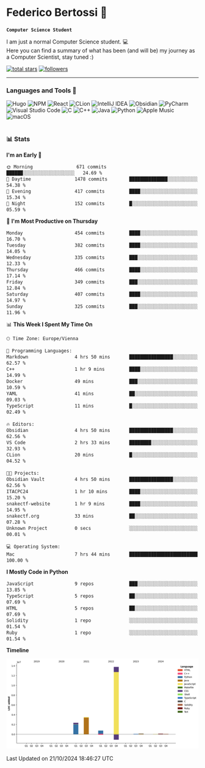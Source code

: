 # Federico Bertossi 🚀

**`Computer Science Student`**

[//]: # (Thanks to @ForrestKnight for the inspiration.)

<!-- TODO: Insert a banner image -->

I am just a normal Computer Science student. 💻 </br>
Here you can find a summary of what has been (and will be) my journey as a Computer Scientist, stay tuned :)

   <p>
      <a href="https://github.com/mrBymax?tab=repositories&sort=stargazers">
         <img alt="total stars" title="Total stars on GitHub" src="https://custom-icon-badges.demolab.com/github/stars/mrBymax?color=55960c&style=for-the-badge&labelColor=488207&logo=star"/></a>
<a href="https://github.com/mrBymax?tab=followers">
         <img alt="followers" title="Follow me on Github" src="https://custom-icon-badges.demolab.com/github/followers/mrBymax?color=236ad3&labelColor=1155ba&style=for-the-badge&logo=person-add&label=Follow&logoColor=white"/></a>
   </p>

---

<!-- TODO: Insert a GIF -->
### Languages and Tools 🧰

<!-- TODO: Change it with shields -->
![Hugo](https://img.shields.io/badge/Hugo-black.svg?style=for-the-badge&logo=Hugo)
![NPM](https://img.shields.io/badge/NPM-%23CB3837.svg?style=for-the-badge&logo=npm&logoColor=white)
![React](https://img.shields.io/badge/react-%2320232a.svg?style=for-the-badge&logo=react&logoColor=%2361DAFB)
![CLion](https://img.shields.io/badge/CLion-black?style=for-the-badge&logo=clion&logoColor=white)
![IntelliJ IDEA](https://img.shields.io/badge/IntelliJIDEA-000000.svg?style=for-the-badge&logo=intellij-idea&logoColor=white)
![Obsidian](https://img.shields.io/badge/Obsidian-%23483699.svg?style=for-the-badge&logo=obsidian&logoColor=white)
![PyCharm](https://img.shields.io/badge/pycharm-143?style=for-the-badge&logo=pycharm&logoColor=black&color=black&labelColor=green)
![Visual Studio Code](https://img.shields.io/badge/Visual%20Studio%20Code-0078d7.svg?style=for-the-badge&logo=visual-studio-code&logoColor=white)
![C](https://img.shields.io/badge/c-%2300599C.svg?style=for-the-badge&logo=c&logoColor=white)
![C++](https://img.shields.io/badge/c++-%2300599C.svg?style=for-the-badge&logo=c%2B%2B&logoColor=white)
![Java](https://img.shields.io/badge/java-%23ED8B00.svg?style=for-the-badge&logo=openjdk&logoColor=white)
![Python](https://img.shields.io/badge/python-3670A0?style=for-the-badge&logo=python&logoColor=ffdd54)
![Apple Music](https://img.shields.io/badge/Apple_Music-9933CC?style=for-the-badge&logo=apple-music&logoColor=white)
![macOS](https://img.shields.io/badge/mac%20os-000000?style=for-the-badge&logo=macos&logoColor=F0F0F0)


#

### 📊 Stats

<!-- ![My GitHub stats](https://github-readme-stats.vercel.app/api?username=mrBymax&show_icons=true&theme=dracula) -->


<!--START_SECTION:waka-->
**I'm an Early 🐤** 

```text
🌞 Morning                671 commits         ██████░░░░░░░░░░░░░░░░░░░   24.69 % 
🌆 Daytime                1478 commits        ██████████████░░░░░░░░░░░   54.38 % 
🌃 Evening                417 commits         ████░░░░░░░░░░░░░░░░░░░░░   15.34 % 
🌙 Night                  152 commits         █░░░░░░░░░░░░░░░░░░░░░░░░   05.59 % 
```
📅 **I'm Most Productive on Thursday** 

```text
Monday                   454 commits         ████░░░░░░░░░░░░░░░░░░░░░   16.70 % 
Tuesday                  382 commits         ████░░░░░░░░░░░░░░░░░░░░░   14.05 % 
Wednesday                335 commits         ███░░░░░░░░░░░░░░░░░░░░░░   12.33 % 
Thursday                 466 commits         ████░░░░░░░░░░░░░░░░░░░░░   17.14 % 
Friday                   349 commits         ███░░░░░░░░░░░░░░░░░░░░░░   12.84 % 
Saturday                 407 commits         ████░░░░░░░░░░░░░░░░░░░░░   14.97 % 
Sunday                   325 commits         ███░░░░░░░░░░░░░░░░░░░░░░   11.96 % 
```


📊 **This Week I Spent My Time On** 

```text
🕑︎ Time Zone: Europe/Vienna

💬 Programming Languages: 
Markdown                 4 hrs 50 mins       ████████████████░░░░░░░░░   62.57 % 
C++                      1 hr 9 mins         ████░░░░░░░░░░░░░░░░░░░░░   14.99 % 
Docker                   49 mins             ███░░░░░░░░░░░░░░░░░░░░░░   10.59 % 
YAML                     41 mins             ██░░░░░░░░░░░░░░░░░░░░░░░   09.03 % 
TypeScript               11 mins             █░░░░░░░░░░░░░░░░░░░░░░░░   02.49 % 

🔥 Editors: 
Obsidian                 4 hrs 50 mins       ████████████████░░░░░░░░░   62.56 % 
VS Code                  2 hrs 33 mins       ████████░░░░░░░░░░░░░░░░░   32.93 % 
CLion                    20 mins             █░░░░░░░░░░░░░░░░░░░░░░░░   04.52 % 

🐱‍💻 Projects: 
Obsidian Vault           4 hrs 50 mins       ████████████████░░░░░░░░░   62.56 % 
ITACPC24                 1 hr 10 mins        ████░░░░░░░░░░░░░░░░░░░░░   15.20 % 
snakectf-website         1 hr 9 mins         ████░░░░░░░░░░░░░░░░░░░░░   14.95 % 
snakectf.org             33 mins             ██░░░░░░░░░░░░░░░░░░░░░░░   07.28 % 
Unknown Project          0 secs              ░░░░░░░░░░░░░░░░░░░░░░░░░   00.01 % 

💻 Operating System: 
Mac                      7 hrs 44 mins       █████████████████████████   100.00 % 
```

**I Mostly Code in Python** 

```text
JavaScript               9 repos             ███░░░░░░░░░░░░░░░░░░░░░░   13.85 % 
TypeScript               5 repos             ██░░░░░░░░░░░░░░░░░░░░░░░   07.69 % 
HTML                     5 repos             ██░░░░░░░░░░░░░░░░░░░░░░░   07.69 % 
Solidity                 1 repo              ░░░░░░░░░░░░░░░░░░░░░░░░░   01.54 % 
Ruby                     1 repo              ░░░░░░░░░░░░░░░░░░░░░░░░░   01.54 % 
```



**Timeline**

![Lines of Code chart](https://raw.githubusercontent.com/mrBymax/mrBymax/main/assets/bar_graph.png)


 Last Updated on 21/10/2024 18:46:27 UTC
<!--END_SECTION:waka-->


[linkedin]: https://linkedin.com/federico-bertossi
[website]:  https://www.federicobertossi.com

</details>
